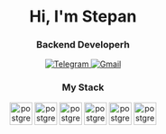 <div id="header" align="center">
  <h1>Hi, I'm Stepan</h1>
  <h3>Backend Developerh</h3>
</div>

<div id="socials" align="center">
  <a href="https://t.me/stepan41k">
    <img src="https://img.shields.io/badge/Telegram-00B2FF?style=for-the-badge&logo=Telegram&logoColor=white" alt="Telegram"/>
  </a>
   <a href="stepan41kr@gmail.com">
    <img src="https://img.shields.io/badge/Gmail-D14836?style=for-the-badge&logo=gmail&logoColor=white" alt="Gmail"/>
  </a>
</div>

<div id="skills" align="center">
  <h3>My Stack</h3>
  <img src="https://cdn.jsdelivr.net/gh/devicons/devicon@latest/icons/go/go-original-wordmark.svg"
  title="postgres" width="40" height="40">
  <img src="https://cdn.jsdelivr.net/gh/devicons/devicon@latest/icons/postgresql/postgresql-original.svg"
  title="postgres" width="40" height="40">
  <img src="https://cdn.jsdelivr.net/gh/devicons/devicon@latest/icons/redis/redis-original.svg"
  title="postgres" width="40" height="40">
  <img src="https://cdn.jsdelivr.net/gh/devicons/devicon@latest/icons/docker/docker-original.svg"
  title="postgres" width="40" height="40">
  <img src="https://cdn.jsdelivr.net/gh/devicons/devicon@latest/icons/apachekafka/apachekafka-original.svg"
  title="postgres" width="40" height="40">
  <img src="https://cdn.jsdelivr.net/gh/devicons/devicon@latest/icons/linux/linux-original.svg"
  title="postgres" width="40" height="40">
</div>
